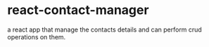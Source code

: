 # react-contact-manager
a react app that manage the contacts details and can perform crud operations on them.

